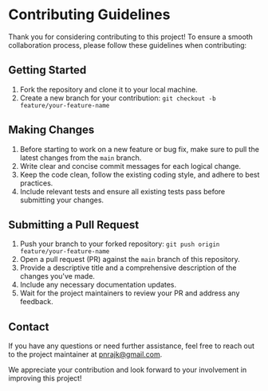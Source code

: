 # Contributing Guidelines

Thank you for considering contributing to this project! To ensure a smooth collaboration process, please follow these guidelines when contributing:

## Getting Started
1. Fork the repository and clone it to your local machine.
2. Create a new branch for your contribution:
`git checkout -b feature/your-feature-name`

## Making Changes
1. Before starting to work on a new feature or bug fix, make sure to pull the latest changes from the `main` branch.
2. Write clear and concise commit messages for each logical change.
3. Keep the code clean, follow the existing coding style, and adhere to best practices.
4. Include relevant tests and ensure all existing tests pass before submitting your changes.

## Submitting a Pull Request
1. Push your branch to your forked repository:
`git push origin feature/your-feature-name`
2. Open a pull request (PR) against the `main` branch of this repository.
3. Provide a descriptive title and a comprehensive description of the changes you've made.
4. Include any necessary documentation updates.
5. Wait for the project maintainers to review your PR and address any feedback.

## Contact
If you have any questions or need further assistance, feel free to reach out to the project maintainer at [pnrajk@gmail.com](mailto:email@example.com).

We appreciate your contribution and look forward to your involvement in improving this project!
